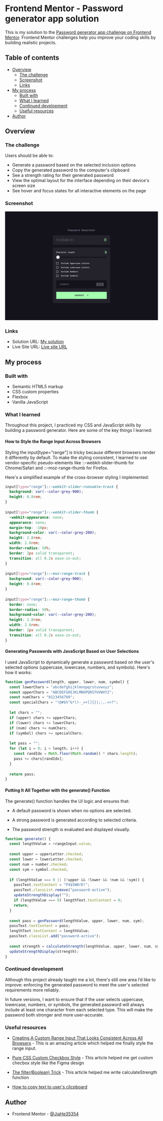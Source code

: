 # Frontend Mentor - Password generator app solution

This is my solution to the [Password generator app challenge on Frontend Mentor](https://www.frontendmentor.io/challenges/password-generator-app-Mr8CLycqjh). Frontend Mentor challenges help you improve your coding skills by building realistic projects.

## Table of contents

- [Overview](#overview)
  - [The challenge](#the-challenge)
  - [Screenshot](#screenshot)
  - [Links](#links)
- [My process](#my-process)
  - [Built with](#built-with)
  - [What I learned](#what-i-learned)
  - [Continued development](#continued-development)
  - [Useful resources](#useful-resources)
- [Author](#author)

## Overview

### The challenge

Users should be able to:

- Generate a password based on the selected inclusion options
- Copy the generated password to the computer's clipboard
- See a strength rating for their generated password
- View the optimal layout for the interface depending on their device's screen size
- See hover and focus states for all interactive elements on the page

### Screenshot

![Screenshot](./screenshot.png)

### Links

- Solution URL: [My solution](https://www.frontendmentor.io/solutions/password-generator-with-css-and-js-UN8gmauoHH)
- Live Site URL: [Live site URL](https://password-generator-app-jiah.netlify.app/)

## My process

### Built with

- Semantic HTML5 markup
- CSS custom properties
- Flexbox
- Vanilla JavaScript

### What I learned

Throughout this project, I practiced my CSS and JavaScript skills by building a password generator. Here are some of the key things I learned:

#### How to Style the Range Input Across Browsers

Styling the input[type="range"] is tricky because different browsers render it differently by default. To make the styling consistent, I learned to use vendor-specific pseudo-elements like ::-webkit-slider-thumb for Chrome/Safari and ::-moz-range-thumb for Firefox.

Here's a simplified example of the cross-browser styling I implemented:

```css
input[type="range"]::-webkit-slider-runnable-track {
  background: var(--color-grey-900);
  height: 0.8rem;
}

input[type="range"]::-webkit-slider-thumb {
  -webkit-appearance: none;
  appearance: none;
  margin-top: -10px;
  background-color: var(--color-grey-200);
  height: 2.8rem;
  width: 2.8rem;
  border-radius: 50%;
  border: 2px solid transparent;
  transition: all 0.2s ease-in-out;
}

input[type="range"]::-moz-range-track {
  background: var(--color-grey-900);
  height: 0.8rem;
}

input[type="range"]::-moz-range-thumb {
  border: none;
  border-radius: 50%;
  background-color: var(--color-grey-200);
  height: 2.8rem;
  width: 2.8rem;
  border: 2px solid transparent;
  transition: all 0.2s ease-in-out;
}
```

#### Generating Passwords with JavaScript Based on User Selections

I used JavaScript to dynamically generate a password based on the user's selected options (uppercase, lowercase, numbers, and symbols). Here's how it works:

```js
function genPassword(length, upper, lower, num, symbol) {
  const lowerChars = "abcdefghijklmnopqrstuvwxyz";
  const upperChars = "ABCDEFGHIJKLMNOPQRSTUVWXYZ";
  const numChars = "0123456789";
  const specialChars = "!@#$%^&*()-_=+[]{}|;:,.<>?";

  let chars = "";
  if (upper) chars += upperChars;
  if (lower) chars += lowerChars;
  if (num) chars += numChars;
  if (symbol) chars += specialChars;

  let pass = "";
  for (let i = 0; i < length; i++) {
    const randIdx = Math.floor(Math.random() * chars.length);
    pass += chars[randIdx];
  }

  return pass;
}
```

#### Putting It All Together with the generate() Function

The generate() function handles the UI logic and ensures that:

- A default password is shown when no options are selected.

- A strong password is generated according to selected criteria.

- The password strength is evaluated and displayed visually.

```js
function generate() {
  const lengthValue = +rangeInput.value;

  const upper = upperLetter.checked;
  const lower = lowerLetter.checked;
  const num = number.checked;
  const sym = symbol.checked;

  if (lengthValue === 0 || (!upper && !lower && !num && !sym)) {
    passText.textContent = "P4$5W0rD!";
    passText.classList.remove("password-active");
    updateStrengthDisplay("");
    if (lengthValue === 0) lengthText.textContent = 0;
    return;
  }

  const pass = genPassword(lengthValue, upper, lower, num, sym);
  passText.textContent = pass;
  lengthText.textContent = lengthValue;
  passText.classList.add("password-active");

  const strength = calculateStrength(lengthValue, upper, lower, num, sym);
  updateStrengthDisplay(strength);
}
```

### Continued development

Although this project already taught me a lot, there's still one area I’d like to improve:
enforcing the generated password to meet the user's selected requirements more reliably.

In future versions, I want to ensure that if the user selects uppercase, lowercase, numbers, or symbols, the generated password will always include at least one character from each selected type. This will make the password both stronger and more user-accurate.

### Useful resources

- [Creating A Custom Range Input That Looks Consistent Across All Browsers](https://www.smashingmagazine.com/2021/12/create-custom-range-input-consistent-browsers/) - This is an amazing article which helped me finally style the range input.

- [Pure CSS Custom Checkbox Style](https://moderncss.dev/pure-css-custom-checkbox-style/) - This article helped me get custom checbox style like the Figma design

- [The filter(Boolean) Trick](https://michaeluloth.com/javascript-filter-boolean/) - This article helped me write calculateStrength function

- [How to copy text to user's clicpboard](https://web.dev/patterns/clipboard/copy-text)

## Author

- Frontend Mentor - [@JiaHe35354](https://www.frontendmentor.io/profile/JiaHe35354)
